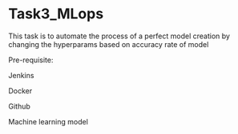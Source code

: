 # Task3_MLops

This task is to automate the process of a perfect model creation by changing the hyperparams based on accuracy rate of model

Pre-requisite:

Jenkins

Docker

Github

Machine learning model
